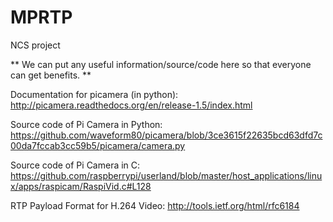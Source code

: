 MPRTP
=====

NCS project

** We can put any useful information/source/code here so that everyone can get benefits. **


Documentation for picamera (in python):
http://picamera.readthedocs.org/en/release-1.5/index.html

Source code of Pi Camera in Python:
https://github.com/waveform80/picamera/blob/3ce3615f22635bcd63dfd7c00da7fccab3cc59b5/picamera/camera.py

Source code of Pi Camera in C:
https://github.com/raspberrypi/userland/blob/master/host_applications/linux/apps/raspicam/RaspiVid.c#L128

RTP Payload Format for H.264 Video:
http://tools.ietf.org/html/rfc6184

